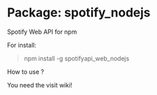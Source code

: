 # Package:  spotify_nodejs
Spotify Web API for npm

For install: 
>npm install -g spotifyapi_web_nodejs

How to use ?

You need the visit wiki!
